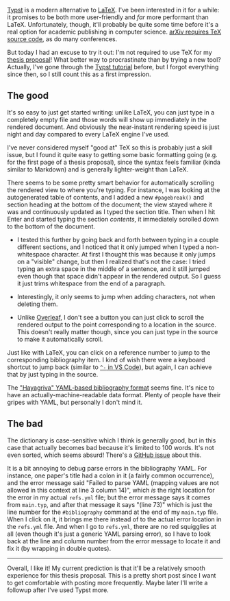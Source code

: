 [Typst](https://typst.app/) is a modern alternative to [LaTeX](https://www.latex-project.org/). I've been interested in it for a while: it promises to be both more user-friendly and _far_ more performant than LaTeX. Unfortunately, though, it'll probably be quite some time before it's a real option for academic publishing in computer science. [arXiv requires TeX source code](https://info.arxiv.org/help/faq/whytex.html), as do many conferences.

But today I had an excuse to try it out: I'm not required to use TeX for my [thesis proposal](https://se-phd.isri.cmu.edu/Student%20Resources/index.html)! What better way to procrastinate than by trying a new tool? Actually, I've gone through the [Typst tutorial](https://typst.app/docs/tutorial/) before, but I forgot everything since then, so I still count this as a first impression.

## The good

It's so easy to just get started writing: unlike LaTeX, you can just type in a completely empty file and those words will show up immediately in the rendered document. And obviously the near-instant rendering speed is just night and day compared to every LaTeX engine I've used.

I've never considered myself "good at" TeX so this is probably just a skill issue, but I found it quite easy to getting some basic formatting going (e.g. for the first page of a thesis proposal), since the syntax feels familiar (kinda similar to Markdown) and is generally lighter-weight than LaTeX.

There seems to be some pretty smart behavior for automatically scrolling the rendered view to where you're typing. For instance, I was looking at the autogenerated table of contents, and I added a new `#pagebreak()` and section heading at the bottom of the document; the view stayed where it was and continuously updated as I typed the section title. Then when I hit Enter and started typing the section _contents_, it immediately scrolled down to the bottom of the document.

- I tested this further by going back and forth between typing in a couple different sections, and I noticed that it only jumped when I typed a non-whitespace character. At first I thought this was because it only jumps on a "visible" change, but then I realized that's not the case: I tried typing an extra space in the middle of a sentence, and it still jumped even though that space didn't appear in the rendered output. So I guess it just trims whitespace from the end of a paragraph.

- Interestingly, it only seems to jump when adding characters, not when deleting them.

- Unlike [Overleaf](https://www.overleaf.com/), I don't see a button you can just click to scroll the rendered output to the point corresponding to a location in the source. This doesn't really matter though, since you can just type in the source to make it automatically scroll.

Just like with LaTeX, you can click on a reference number to jump to the corresponding bibliography item. I kind of wish there were a keyboard shortcut to jump back (similar to [`^-` in VS Code](https://code.visualstudio.com/docs/getstarted/tips-and-tricks#_go-to-definition)), but again, I can achieve that by just typing in the source.

The ["Hayagriva" YAML-based bibliography format](https://github.com/typst/hayagriva/blob/a9d855b5c50723f697a1173f2d58bc7d822b6fbc/docs/file-format.md) seems fine. It's nice to have an actually-machine-readable data format. Plenty of people have their gripes with YAML, but personally I don't mind it.

## The bad

The dictionary is case-sensitive which I think is generally good, but in this case that actually becomes bad because it's limited to 100 words. It's not even sorted, which seems absurd! There's a [GitHub issue](https://github.com/typst/webapp-issues/issues/338) about this.

It is a bit annoying to debug parse errors in the bibliography YAML. For instance, one paper's title had a colon in it (a fairly common occurrence), and the error message said "Failed to parse YAML (mapping values are not allowed in this context at line 3 column 14)", which _is_ the right location for the error in my actual `refs.yml` file; but the error message says it comes from `main.typ`, and after that message it says "(line 73)" which is just the line number for the `#bibliography` command at the end of my `main.typ` file. When I click on it, it brings me there instead of to the actual error location in the `refs.yml` file. And when I go to `refs.yml`, there are no red squigglies at all (even though it's just a generic YAML parsing error), so I have to look back at the line and column number from the error message to locate it and fix it (by wrapping in double quotes).

---

Overall, I like it! My current prediction is that it'll be a relatively smooth experience for this thesis proposal. This is a pretty short post since I want to get comfortable with posting more frequently. Maybe later I'll write a followup after I've used Typst more.
